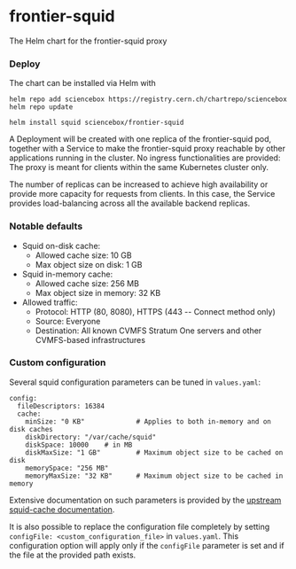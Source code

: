 # frontier-squid

The Helm chart for the frontier-squid proxy


### Deploy
The chart can be installed via Helm with
```
helm repo add sciencebox https://registry.cern.ch/chartrepo/sciencebox
helm repo update

helm install squid sciencebox/frontier-squid
```

A Deployment will be created with one replica of the frontier-squid pod, together with a Service to make the frontier-squid proxy reachable by other applications running in the cluster. No ingress functionalities are provided: The proxy is meant for clients within the same Kubernetes cluster only.

The number of replicas can be increased to achieve high availability or provide more capacity for requests from clients. In this case, the Service provides load-balancing across all the available backend replicas.


### Notable defaults
- Squid on-disk cache:
  - Allowed cache size: 10 GB
  - Max object size on disk: 1 GB
- Squid in-memory cache:
  - Allowed cache size: 256 MB
  - Max object size in memory: 32 KB
- Allowed traffic:
  - Protocol: HTTP (80, 8080), HTTPS (443 -- Connect method only)
  - Source: Everyone
  - Destination: All known CVMFS Stratum One servers and other CVMFS-based infrastructures


### Custom configuration
Several squid configuration parameters can be tuned in `values.yaml`:
```
config:
  fileDescriptors: 16384
  cache:
    minSize: "0 KB"             # Applies to both in-memory and on disk caches
    diskDirectory: "/var/cache/squid"
    diskSpace: 10000    # in MB
    diskMaxSize: "1 GB"         # Maximum object size to be cached on disk
    memorySpace: "256 MB"
    memoryMaxSize: "32 KB"      # Maximum object size to be cached in memory
```
Extensive documentation on such parameters is provided by the [upstream squid-cache documentation](http://www.squid-cache.org/Doc/config/).

It is also possible to replace the configuration file completely by setting `configFile: <custom_configuration_file>` in `values.yaml`. This configuration option will apply only if the `configFile` parameter is set and if the file at the provided path exists.

